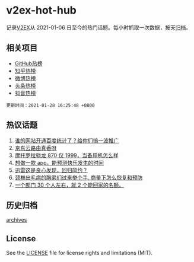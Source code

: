 # v2ex-hot-hub

 记录[V2EX](https://www.v2ex.com/)从 2021-01-06 日至今的热门话题。每小时抓取一次数据，按天[归档](archives)。
 
 ## 相关项目

- [GitHub热榜](https://github.com/lonnyzhang423/github-hot-hub)
- [知乎热榜](https://github.com/lonnyzhang423/zhihu-hot-hub)
- [微博热榜](https://github.com/lonnyzhang423/weibo-hot-hub)
- [头条热榜](https://github.com/lonnyzhang423/toutiao-hot-hub)
- [抖音热榜](https://github.com/lonnyzhang423/douyin-hot-hub)


 `更新时间：2021-01-28 16:25:48 +0800`

## 热议话题

1. [谁的网站开通百度统计了？给你们搞一波推广](https://www.v2ex.com/t/749107)
1. [京东云路由真香呀](https://www.v2ex.com/t/749121)
1. [摩托罗拉骁龙 870 仅 1999，当备用机怎么样](https://www.v2ex.com/t/749028)
1. [想做一款 app，能预测快乐发生的时间](https://www.v2ex.com/t/749161)
1. [迅雷这是良心发现，回归简约？](https://www.v2ex.com/t/749096)
1. [颈椎出毛病的胸弟们过来举个手. 商量下怎么恢复和预防](https://www.v2ex.com/t/749108)
1. [一个部门 30 个人左右，就 2 个能回家的名额。](https://www.v2ex.com/t/749131)

## 历史归档

[archives](archives)

## License

See the [LICENSE](LICENSE) file for license rights and limitations (MIT).
